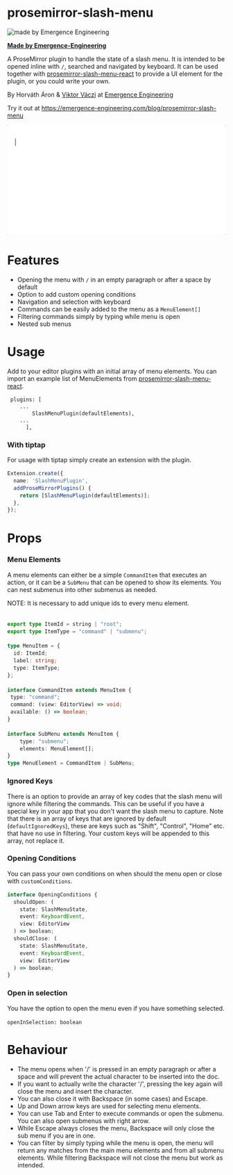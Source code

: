 # prosemirror-slash-menu

![made by Emergence Engineering](https://emergence-engineering.com/ee-logo.svg)

[**Made by Emergence-Engineering**](https://emergence-engineering.com/)


A ProseMirror plugin to handle the state of a slash menu. It is intended to be opened inline with `/`, searched and navigated by keyboard.
It can be used together with [prosemirror-slash-menu-react](https://github.com/emergence-engineering/prosemirror-slash-menu-react) to provide a UI element for
the plugin, or you could write your own.

By Horváth Áron & [Viktor Váczi](https://emergence-engineering.com/cv/viktor) at [Emergence Engineering](https://emergence-engineering.com/)

Try it out at <https://emergence-engineering.com/blog/prosemirror-slash-menu>

![alt text](https://github.com/emergence-engineering/prosemirror-slash-menu-react/blob/main/public/prosemirror-slash-menu.gif?raw=true)

# Features
- Opening the menu with `/` in an empty paragraph or after a space by default
- Option to add custom opening conditions 
- Navigation and selection with keyboard
- Commands can be easily added to the menu as a `MenuElement[]`
- Filtering commands simply by typing while menu is open
- Nested sub menus

# Usage

Add to your editor plugins with an initial array of menu elements. You can import an example list of MenuElements from [prosemirror-slash-menu-react](https://github.com/emergence-engineering/prosemirror-slash-menu-react).
```
 plugins: [
    ...
        SlashMenuPlugin(defaultElements),
    ...
      ],
```
### With tiptap

For usage with tiptap simply create an extension with the plugin.
```typescript
Extension.create({
  name: 'SlashMenuPlugin',
  addProseMirrorPlugins() {
    return [SlashMenuPlugin(defaultElements)];
  },
});
```

# Props

### Menu Elements

A menu elements can either be a simple `CommandItem` that executes an action, or it can be a `SubMenu` that can be opened to show its elements. 
You can nest submenus into other submenus as needed. 

NOTE: It is necessary to add unique ids to every menu element. 
```typescript

export type ItemId = string | "root";
export type ItemType = "command" | "submenu";

type MenuItem = {
  id: ItemId;
  label: string;
  type: ItemType;
};

interface CommandItem extends MenuItem {
 type: "command";
 command: (view: EditorView) => void;
 available: () => boolean;
}

interface SubMenu extends MenuItem {
    type: "submenu";
    elements: MenuElement[];
}
type MenuElement = CommandItem | SubMenu;


```
### Ignored Keys 

There is an option to provide an array of key codes that the slash menu will ignore while filtering the commands. 
This can be useful if you have a special key in your app
that you don't want the slash menu to capture. 
Note that there is an array of keys that are ignored by default (`defaultIgnoredKeys`), these are keys such as "Shift", "Control", "Home" etc. that have no use in filtering. Your custom keys will be appended to this array, not replace it.

### Opening Conditions

You can pass your own conditions on when should the menu open or close with `customConditions`. 
```typescript
interface OpeningConditions {
  shouldOpen: (
    state: SlashMenuState,
    event: KeyboardEvent,
    view: EditorView
  ) => boolean;
  shouldClose: (
    state: SlashMenuState,
    event: KeyboardEvent,
    view: EditorView
  ) => boolean;
}
```
### Open in selection 

You have the option to open the menu even if you have something selected. 

`openInSelection: boolean` 

# Behaviour


- The menu opens when '/' is pressed in an empty paragraph or after a space and will prevent the actual character to be inserted into the doc.
- If you want to actually write the character '/', pressing the key again will close the menu and insert the character. 
- You can also close it with Backspace (in some cases) and Escape. 
- Up and Down arrow keys are used for selecting menu elements.
- You can use Tab and Enter to execute commands or open the submenu. You can also open submenus with right arrow.
- While Escape always closes the menu, Backspace will only close the sub menu if you are in one. 
- You can filter by simply typing while the menu is open, the menu will return any matches from the main menu elements and from all submenu elements. While filtering Backspace will not close the menu but work as intended.
